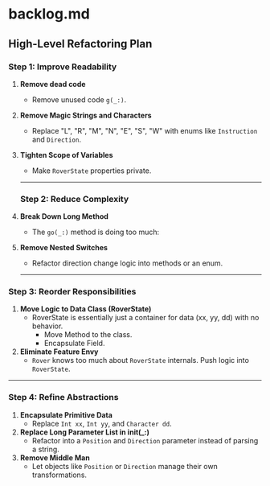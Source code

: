 # backlog.md

## High-Level Refactoring Plan

### Step 1: Improve Readability
1. **Remove dead code**
   - Remove unused code `g(_:)`.
2. **Remove Magic Strings and Characters**
   - Replace "L", "R", "M", "N", "E", "S", "W" with enums like `Instruction` and `Direction`.
3. **Tighten Scope of Variables**
   - Make `RoverState` properties private.
   
   ---
   
   ### Step 2: Reduce Complexity
1. **Break Down Long Method**
   - The `go(_:)` method is doing too much:

2. **Remove Nested Switches**
   - Refactor direction change logic into methods or an enum.
   
   ---
   
### Step 3: Reorder Responsibilities
1. **Move Logic to Data Class (RoverState)**
   - RoverState is essentially just a container for data (xx, yy, dd) with no behavior.
     - Move Method to the class.
     - Encapsulate Field.
2. **Eliminate Feature Envy**
   - `Rover` knows too much about `RoverState` internals. Push logic into `RoverState`.

---

### Step 4: Refine Abstractions
1. **Encapsulate Primitive Data**
   - Replace `Int xx`, `Int yy`, and `Character dd`.
2. **Replace Long Parameter List in init(_:)**
   - Refactor into a `Position` and `Direction` parameter instead of parsing a string.
3. **Remove Middle Man**
   - Let objects like `Position` or `Direction` manage their own transformations.


